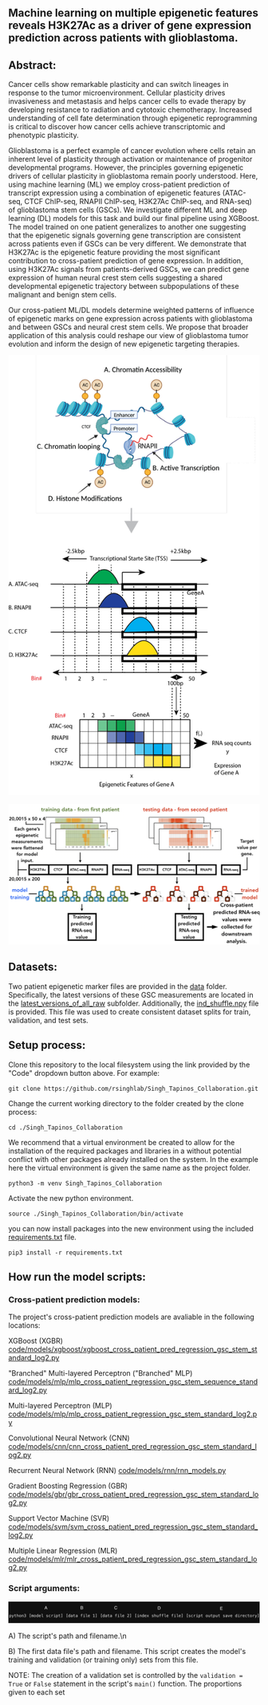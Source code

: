 ## Machine learning on multiple epigenetic features reveals H3K27Ac as a driver of gene expression prediction across patients with glioblastoma.

## Abstract:
Cancer cells show remarkable plasticity and can switch lineages in response to the tumor microenvironment. Cellular plasticity drives invasiveness and metastasis and helps cancer cells to evade therapy by developing resistance to radiation and cytotoxic chemotherapy. Increased understanding of cell fate determination through epigenetic reprogramming is critical to discover how cancer cells achieve transcriptomic and phenotypic plasticity. 

Glioblastoma is a perfect example of cancer evolution where cells retain an inherent level of plasticity through activation or maintenance of progenitor developmental programs. However, the principles governing epigenetic drivers of cellular plasticity in glioblastoma remain poorly understood. Here, using machine learning (ML) we employ cross-patient prediction of transcript expression using a combination of epigenetic features (ATAC-seq, CTCF ChIP-seq, RNAPII ChIP-seq, H3K27Ac ChIP-seq, and RNA-seq) of glioblastoma stem cells (GSCs). We investigate different ML and deep learning (DL) models for this task and build our final pipeline using XGBoost. The model trained on one patient generalizes to another one suggesting that the epigenetic signals governing gene transcription are consistent across patients even if GSCs can be very different. We demonstrate that H3K27Ac is the epigenetic feature providing the most significant contribution to cross-patient prediction of gene expression. In addition, using H3K27Ac signals from patients-derived GSCs, we can predict gene expression of human neural crest stem cells suggesting a shared developmental epigenetic trajectory between subpopulations of these malignant and benign stem cells.       

Our cross-patient ML/DL models determine weighted patterns of influence of epigenetic marks on gene expression across patients with glioblastoma and between GSCs and neural crest stem cells. We propose that broader application of this analysis could reshape our view of glioblastoma tumor evolution and inform the design of new epigenetic targeting therapies. 

![alt text](assets/schematic_overview.png)

![alt text](assets/cross-patient_model_diagram.jpeg)

## Datasets:
Two patient epigenetic marker files are provided in the [data](data) folder. Specifically, the latest versions of these GSC measurements are located in the [latest_versions_of_all_raw](data/latest_versions_of_all_raw) subfolder. Additionally, the [ind_shuffle.npy](data/ind_shuffle.npy) file is provided. This file was used to create consistent dataset splits for train, validation, and test sets.

## Setup process:

Clone this repository to the local filesystem using the link provided by the "Code" dropdown button above. For example:

```
git clone https://github.com/rsinghlab/Singh_Tapinos_Collaboration.git
```

Change the current working directory to the folder created by the clone process:

```
cd ./Singh_Tapinos_Collaboration
```

We recommend that a virtual environment be created to allow for the installation of the required packages and libraries in a without potential conflict with other packages already installed on the system. In the example here the virtual environment is given the same name as the project folder.

```
python3 -m venv Singh_Tapinos_Collaboration
```

Activate the new python environment.

```
source ./Singh_Tapinos_Collaboration/bin/activate
```

you can now install packages into the new environment using the included [requirements.txt](requirements.txt) file.

```
pip3 install -r requirements.txt
```

## How run the model scripts:

### Cross-patient prediction models:

The project's cross-patient prediction models are avaliable in the following locations:

XGBoost (XGBR) [code/models/xgboost/xgboost_cross_patient_pred_regression_gsc_stem_standard_log2.py](code/models/xgboost/xgboost_cross_patient_pred_regression_gsc_stem_standard_log2.py)

"Branched" Multi-layered Perceptron ("Branched" MLP)
[code/models/mlp/mlp_cross_patient_regression_gsc_stem_sequence_standard_log2.py](code/models/mlp/mlp_cross_patient_regression_gsc_stem_sequence_standard_log2.py)

Multi-layered Perceptron (MLP)
[code/models/mlp/mlp_cross_patient_regression_gsc_stem_standard_log2.py](code/models/mlp/mlp_cross_patient_regression_gsc_stem_standard_log2.py)

Convolutional Neural Network (CNN) 
[code/models/cnn/cnn_cross_patient_pred_regression_gsc_stem_standard_log2.py](code/models/cnn/cnn_cross_patient_pred_regression_gsc_stem_standard_log2.py)

Recurrent Neural Network (RNN)
[code/models/rnn/rnn_models.py](code/models/rnn/rnn_models.py)

Gradient Boosting Regression (GBR)
[code/models/gbr/gbr_cross_patient_pred_regression_gsc_stem_standard_log2.py](code/models/gbr/gbr_cross_patient_pred_regression_gsc_stem_standard_log2.py)

Support Vector Machine (SVR)
[code/models/svm/svm_cross_patient_pred_regression_gsc_stem_standard_log2.py](code/models/svm/svm_cross_patient_pred_regression_gsc_stem_standard_log2.py)

Multiple Linear Regression (MLR)
[code/models/mlr/mlr_cross_patient_pred_regression_gsc_stem_standard_log2.py](code/models/mlr/mlr_cross_patient_pred_regression_gsc_stem_standard_log2.py)

### Script arguments:

![script argument arrangement](assets/script_usage_image.jpeg)

A) The script's path and filename.\n

B) The first data file's path and filename. This script creates the model's training and validation (or training only) sets from this file. 



NOTE: The creation of a validation set is controlled by the ```validation = True``` or ```False``` statement in the script's ```main()``` function. The proportions given to each set  
